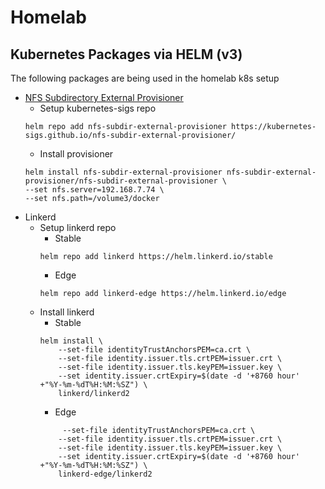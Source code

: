 # Homelab

## Kubernetes Packages via HELM (v3)
The following packages are being used in the homelab k8s setup
- [NFS Subdirectory External Provisioner](https://github.com/kubernetes-sigs/nfs-subdir-external-provisioner)
    - Setup kubernetes-sigs repo
    ```
    helm repo add nfs-subdir-external-provisioner https://kubernetes-sigs.github.io/nfs-subdir-external-provisioner/
    ```
    - Install provisioner 
    ```
    helm install nfs-subdir-external-provisioner nfs-subdir-external-provisioner/nfs-subdir-external-provisioner \
    --set nfs.server=192.168.7.74 \
    --set nfs.path=/volume3/docker
    ```
- Linkerd
    - Setup linkerd repo
        - Stable
        ```
        helm repo add linkerd https://helm.linkerd.io/stable
        ```
        - Edge
        ```
        helm repo add linkerd-edge https://helm.linkerd.io/edge
        ```
    - Install linkerd 
        - Stable
        ```
        helm install \
            --set-file identityTrustAnchorsPEM=ca.crt \
            --set-file identity.issuer.tls.crtPEM=issuer.crt \
            --set-file identity.issuer.tls.keyPEM=issuer.key \
            --set identity.issuer.crtExpiry=$(date -d '+8760 hour' +"%Y-%m-%dT%H:%M:%SZ") \
            linkerd/linkerd2
        ```
        - Edge
        ```helm install \
             --set-file identityTrustAnchorsPEM=ca.crt \
            --set-file identity.issuer.tls.crtPEM=issuer.crt \
            --set-file identity.issuer.tls.keyPEM=issuer.key \
            --set identity.issuer.crtExpiry=$(date -d '+8760 hour' +"%Y-%m-%dT%H:%M:%SZ") \
            linkerd-edge/linkerd2
        ```

